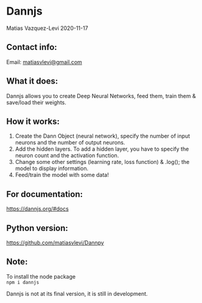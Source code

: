 # Dannjs 
Matias Vazquez-Levi 2020-11-17

Contact info:
------------
Email: matiasvlevi@gmail.com

What it does:
------------
Dannjs allows you to create Deep Neural Networks, feed them, train them & save/load their weights. 

How it works:
------------
1. Create the Dann Object (neural network), specify the number of input neurons and the number of output neurons.
2. Add the hidden layers. To add a hidden layer, you have to specify the neuron count and the activation function.
3. Change some other settings (learning rate, loss function) & .log(); the model to display information.
4. Feed/train the model with some data!


For documentation:
-------------------
https://dannjs.org/#docs

Python version:
------------------
https://github.com/matiasvlevi/Dannpy


Note:
----------
To install the node package <br />
`npm i dannjs`

Dannjs is not at its final version, it is still in development.
